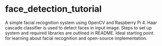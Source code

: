 # face_detection_tutorial
A simple facial recognition system using OpenCV and Raspberry Pi 4. Haar cascade classifier is used to detect faces in input image. Steps to set up system and required libraries are outlined in README. Ideal starting point for learning about facial recognition and open-source implementation.
